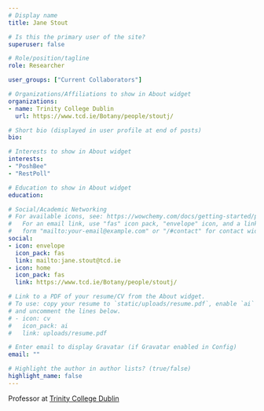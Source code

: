 ```yaml
---
# Display name
title: Jane Stout

# Is this the primary user of the site?
superuser: false

# Role/position/tagline
role: Researcher

user_groups: ["Current Collaborators"]

# Organizations/Affiliations to show in About widget
organizations:
- name: Trinity College Dublin
  url: https://www.tcd.ie/Botany/people/stoutj/

# Short bio (displayed in user profile at end of posts)
bio:

# Interests to show in About widget
interests:
- "PoshBee"
- "RestPoll"

# Education to show in About widget
education:

# Social/Academic Networking
# For available icons, see: https://wowchemy.com/docs/getting-started/page-builder/#icons
#   For an email link, use "fas" icon pack, "envelope" icon, and a link in the
#   form "mailto:your-email@example.com" or "/#contact" for contact widget.
social:
- icon: envelope
  icon_pack: fas
  link: mailto:jane.stout@tcd.ie
- icon: home
  icon_pack: fas
  link: https://www.tcd.ie/Botany/people/stoutj/

# Link to a PDF of your resume/CV from the About widget.
# To use: copy your resume to `static/uploads/resume.pdf`, enable `ai` icons in `params.toml`,
# and uncomment the lines below.
# - icon: cv
#   icon_pack: ai
#   link: uploads/resume.pdf

# Enter email to display Gravatar (if Gravatar enabled in Config)
email: ""

# Highlight the author in author lists? (true/false)
highlight_name: false
---
```


Professor at [Trinity College Dublin](https://www.tcd.ie/Botany/people/stoutj/)